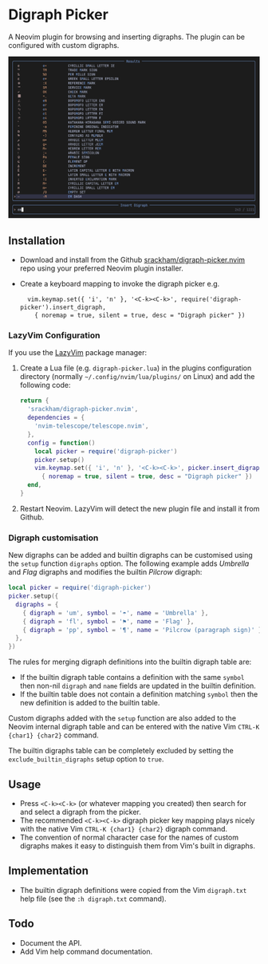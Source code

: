 # Digraph Picker

A Neovim plugin for browsing and inserting digraphs. The plugin can be configured with custom digraphs.

![Screenshot](screenshot-1.png)

## Installation

- Download and install from the Github [srackham/digraph-picker.nvim](https://github.com/srackham/digraph-picker.nvim) repo using your preferred Neovim plugin installer.
- Create a keyboard mapping to invoke the digraph picker e.g.

        vim.keymap.set({ 'i', 'n' }, '<C-k><C-k>', require('digraph-picker').insert_digraph,
          { noremap = true, silent = true, desc = "Digraph picker" })

### LazyVim Configuration
If you use the [LazyVim](https://www.lazyvim.org/) package manager:

1. Create a Lua file (e.g. `digraph-picker.lua`) in the plugins configuration directory (normally `~/.config/nvim/lua/plugins/` on Linux) and add the following code:
   ```lua
   return {
     'srackham/digraph-picker.nvim',
     dependencies = {
       'nvim-telescope/telescope.nvim',
     },
     config = function()
       local picker = require('digraph-picker')
       picker.setup()
       vim.keymap.set({ 'i', 'n' }, '<C-k><C-k>', picker.insert_digraph,
         { noremap = true, silent = true, desc = "Digraph picker" })
     end,
   }
   ```
2. Restart Neovim. LazyVim will detect the new plugin file and install it from Github.

### Digraph customisation
New digraphs can be added and builtin digraphs can be customised using the `setup` function `digraphs` option. The following example adds _Umbrella_ and _Flag_ digraphs and modifies the builtin _Pilcrow_ digraph:

```lua
local picker = require('digraph-picker')
picker.setup({
  digraphs = {
    { digraph = 'um', symbol = '☂', name = 'Umbrella' },
    { digraph = 'fl', symbol = '⚑', name = 'Flag' },
    { digraph = 'pp', symbol = '¶', name = 'Pilcrow (paragraph sign)' },
  },
})
```

The rules for merging digraph definitions into the builtin digraph table are:

- If the builtin digraph table contains a definition with the same `symbol` then non-nil `digraph` and `name` fields are updated in the builtin definition.
- If the builtin table does not contain a definition matching `symbol` then the new definition is added to the builtin table.

Custom digraphs added with the `setup` function are also added to the Neovim internal digraph table and can be entered with the native Vim `CTRL-K {char1} {char2}` command.

The builtin digraphs table can be completely excluded by setting the `exclude_builtin_digraphs` setup option to `true`.

## Usage

- Press `<C-k><C-k>` (or whatever mapping you created) then search for and select a digraph from the picker.
- The recommended `<C-k><C-k>` digraph picker key mapping plays nicely with the native Vim `CTRL-K {char1} {char2}` digraph command.
- The convention of normal character case for the names of custom digraphs makes it easy to distinguish them from Vim's built in digraphs.

## Implementation

- The builtin digraph definitions were copied from the Vim `digraph.txt` help file (see the `:h digraph.txt` command).

## Todo

- Document the API.
- Add Vim help command documentation.
